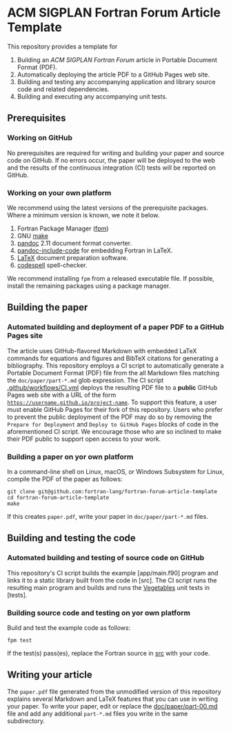 ACM SIGPLAN Fortran Forum Article Template
==========================================

This repository provides a template for 

1. Building an _ACM SIGPLAN Fortran Forum_ article in Portable Document Format (PDF).
2. Automatically deploying the article PDF to a GitHub Pages web site.
3. Building and testing any accompanying application and library source code and related dependencies.
4. Building and executing any accompanying unit tests.

Prerequisites
-------------

### Working on GitHub

No prerequisites are required for writing and building your paper and source code on GitHub.  If no errors occur, the paper will be deployed to the web and the results of the continuous integration (CI) tests will be reported on GitHub.

### Working on your own platform

We recommend using the latest versions of the prerequisite packages.  Where a minimum version is known, we note it below.

1. Fortran Package Manager ([fpm](https://github.com/fortran-lang/fpm))
2. GNU [make](https://www.gnu.org/software/make/)
3. [pandoc](https://pandoc.org) 2.11 document format converter.
4. [pandoc-include-code](https://github.com/owickstrom/pandoc-include-code) for embedding Fortran in LaTeX.
5. [LaTeX](https://www.latex-project.org) document preparation software.
6. [codespell](https://github.com/codespell-project/codespell) spell-checker.

We recommend installing `fpm` from a released executable file. If possible, install the remaining packages using a package manager.


Building the paper
------------------

### Automated building and deployment of a paper PDF to a GitHub Pages site

The article uses GitHub-flavored Markdown with embedded LaTeX commands for equations and figures and BibTeX citations for generating a bibliography.
This repository employs a CI script to automatically generate a Portable Document Format (PDF) file from the all Markdown files matching the `doc/paper/part-*.md` glob expression.
The CI script [.github/workflows/CI.yml](.github/workflows/CI.yml) deploys the resulting PDF file to a **public** GitHub Pages web site with a URL of the form [`https://username.github.io/project-name`](https://fortran-lang.github.io/fortran-forum-article-template/).
To support this feature, a user must enable GitHub Pages for their fork of this repository.
Users who prefer to prevent the public deployment of the PDF may do so by removing the `Prepare for Deployment` and `Deploy to GitHub Pages` blocks of code in the aforementioned CI script.
We encourage those who are so inclined to make their PDF public to support open access to your work.

### Building a paper on yor own platform

In a command-line shell on Linux, macOS, or Windows Subsystem for Linux, compile the PDF of the paper as follows:
```
git clone git@github.com:fortran-lang/fortran-forum-article-template
cd fortran-forum-article-template
make
```
If this creates `paper.pdf`, write your paper in `doc/paper/part-*.md` files.

Building and testing the code
-----------------------------

### Automated building and testing of source code on GitHub

This repository's CI script builds the example [app/main.f90] program and links it to a static library built from the code in [src].  The CI script runs the resulting main program and builds and runs the [Vegetables] unit tests in [tests].

### Building source code and testing on yor own platform

Build and test the example code as follows:
```
fpm test
```
If the test(s) pass(es), replace the Fortran source in [src](src) with your code. 

Writing your article
--------------------

The `paper.pdf` file generated from the unmodified version of this repository explains several Markdown and LaTeX features that you can use in writing your paper.  To write your paper, edit or replace the [doc/paper/part-00.md](doc/paper/part-00.md) file and add any additional `part-*.md` files you write in the same subdirectory.

[Vegetables]: https://gitlab.com/everythingfunctional/vegetables
